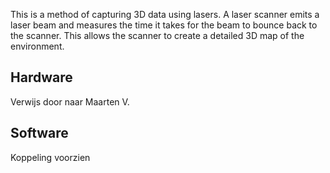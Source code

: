 This is a method of capturing 3D data using lasers. A laser scanner emits a laser beam and measures the time it takes for the beam to bounce back to the scanner. This allows the scanner to create a detailed 3D map of the environment.

## Hardware
Verwijs door naar Maarten V.


## Software
Koppeling voorzien